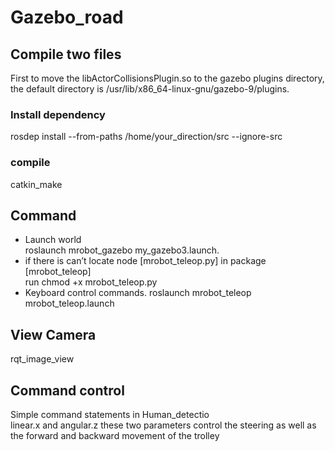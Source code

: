 # Gazebo_road

## Compile two files
First to move the libActorCollisionsPlugin.so to the gazebo plugins directory, the default directory is /usr/lib/x86_64-linux-gnu/gazebo-9/plugins.
### Install dependency
rosdep install --from-paths /home/your_direction/src --ignore-src
### compile
catkin_make
## Command
* Launch world  
roslaunch mrobot_gazebo my_gazebo3.launch.   
* if there is can’t locate node [mrobot_teleop.py] in package [mrobot_teleop]  
run chmod +x mrobot_teleop.py   
* Keyboard control commands.
roslaunch mrobot_teleop mrobot_teleop.launch
## View Camera
rqt_image_view
## Command control
Simple command statements in Human_detectio  
linear.x and angular.z these two parameters control the steering as well as the forward and backward movement of the trolley
